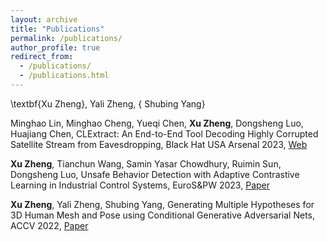 ```yaml
---
layout: archive
title: "Publications"
permalink: /publications/
author_profile: true
redirect_from: 
  - /publications/
  - /publications.html
---
```

\textbf{Xu Zheng}, Yali Zheng, { Shubing Yang}

Minghao Lin, Minghao Cheng, Yueqi Chen, **Xu Zheng**, Dongsheng Luo, Huajiang Chen, CLExtract: An End-to-End Tool Decoding Highly Corrupted Satellite Stream from Eavesdropping, Black Hat USA Arsenal 2023, [Web](https://www.blackhat.com/us-23/arsenal/schedule/#clextract-an-end-to-end-tool-decoding-highly-corrupted-satellite-stream-from-eavesdropping-31622)

**Xu Zheng**, Tianchun Wang, Samin Yasar Chowdhury, Ruimin Sun, Dongsheng Luo, Unsafe Behavior Detection with Adaptive Contrastive Learning in Industrial Control Systems, EuroS&PW 2023, [Paper](https://ieeexplore.ieee.org/document/10190657)

**Xu Zheng**, Yali Zheng, Shubing Yang, Generating Multiple Hypotheses for 3D Human Mesh and Pose using Conditional Generative Adversarial Nets, ACCV 2022, [Paper](https://openaccess.thecvf.com/content/ACCV2022/papers/Zheng_Generating_Multiple_Hypotheses_for_3D_Human_Mesh_and_Pose_using_ACCV_2022_paper.pdf)

